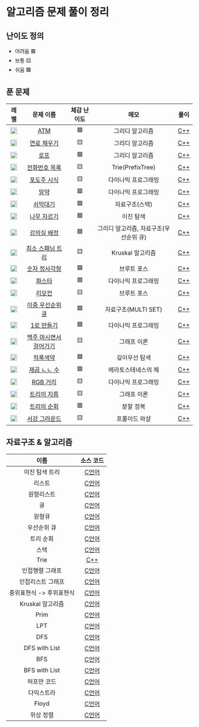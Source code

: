 # 알고리즘 문제 풀이 정리

## 난이도 정의
* 어려움 🟥
* 보통 🟨
* 쉬움 🟩

## 푼 문제

|  레벨  |  문제 이름  |  체감 난이도  |  메모  |  풀이  |
|:----------:|:--------:|:-----:|:------:|:------:|
| <img src="https://static.solved.ac/tier_small/8.svg" height="18px"> | [ATM](https://www.acmicpc.net/problem/11399) | 🟩 | 그리디 알고리즘 | [C++](https://github.com/techbless/algorithm-playground/blob/master/challenges/BOJ11399.md) |
| <img src="https://static.solved.ac/tier_small/13.svg" height="18px"> | [연료 채우기](https://www.acmicpc.net/problem/1826) | 🟨 | 그리디 알고리즘 | [C++](https://github.com/techbless/algorithm-playground/blob/master/challenges/BOJ1826.md) |
| <img src="https://static.solved.ac/tier_small/7.svg" height="18px"> | [로프](https://www.acmicpc.net/problem/2217) | 🟩 | 그리디 알고리즘 | [C++](https://github.com/techbless/algorithm-playground/blob/master/challenges/BOJ2217.md) |
| <img src="https://static.solved.ac/tier_small/12.svg" height="18px"> | [전화번호 목록](https://www.acmicpc.net/problem/5052) | 🟨 | Trie(PrefixTree) | [C++](https://github.com/techbless/algorithm-playground/blob/master/challenges/BOJ5052.md) |
| <img src="https://static.solved.ac/tier_small/10.svg" height="18px"> | [포도주 시식](https://www.acmicpc.net/problem/2156) | 🟨 | 다이나믹 프로그래밍 | [C++](https://github.com/techbless/algorithm-playground/blob/master/challenges/BOJ2156.md) |
| <img src="https://static.solved.ac/tier_small/11.svg" height="18px"> | [알약](https://www.acmicpc.net/problem/4811) | 🟥 | 다이나믹 프로그래밍 | [C++](https://github.com/techbless/algorithm-playground/blob/master/challenges/BOJ4811.md) |
| <img src="https://static.solved.ac/tier_small/8.svg" height="18px"> | [쇠막대기](https://www.acmicpc.net/problem/10799) | 🟩 | 자료구조(스택) | [C++](https://github.com/techbless/algorithm-playground/blob/master/challenges/BOJ10799.md) |
| <img src="https://static.solved.ac/tier_small/8.svg" height="18px"> | [나무 자르기](https://www.acmicpc.net/problem/2805) | 🟩 | 이진 탐색 | [C++](https://github.com/techbless/algorithm-playground/blob/master/challenges/BOJ2805.md) |
| <img src="https://static.solved.ac/tier_small/11.svg" height="18px"> | [강의실 배정](https://www.acmicpc.net/problem/11000) | 🟩 | 그리디 알고리즘, 자료구조(우선순위 큐) | [C++](https://github.com/techbless/algorithm-playground/blob/master/challenges/BOJ11000.md) |
| <img src="https://static.solved.ac/tier_small/12.svg" height="18px"> | [최소 스패닝 트리](https://www.acmicpc.net/problem/1197) | 🟨 | Kruskal 알고리즘 | [C++](https://github.com/techbless/algorithm-playground/blob/master/challenges/BOJ1197.md) |
| <img src="https://static.solved.ac/tier_small/8.svg" height="18px"> | [숫자 정사각형](https://www.acmicpc.net/problem/1051) | 🟩 | 브루트 포스 | [C++](https://github.com/techbless/algorithm-playground/blob/master/challenges/BOJ1051.md) |
| <img src="https://static.solved.ac/tier_small/11.svg" height="18px"> | [파스타](https://www.acmicpc.net/problem/5546) | 🟥 | 다이나믹 프로그래밍 | [C++](https://github.com/techbless/algorithm-playground/blob/master/challenges/BOJ5546.md) |
| <img src="https://static.solved.ac/tier_small/11.svg" height="18px"> | [리모컨](https://www.acmicpc.net/problem/1107) | 🟨 | 브루트 포스 | [C++](https://github.com/techbless/algorithm-playground/blob/master/challenges/BOJ1107.md) |
| <img src="https://static.solved.ac/tier_small/11.svg" height="18px"> | [이중 우선순위 큐](https://www.acmicpc.net/problem/7662) | 🟩 | 자료구조(MULTI SET) | [C++](https://github.com/techbless/algorithm-playground/blob/master/challenges/BOJ7662.md) |
| <img src="https://static.solved.ac/tier_small/8.svg" height="18px"> | [1로 만들기](https://www.acmicpc.net/problem/1463) | 🟩 | 다이나믹 프로그래밍 | [C++](https://github.com/techbless/algorithm-playground/blob/master/challenges/BOJ1463.md) |
| <img src="https://static.solved.ac/tier_small/10.svg" height="18px"> | [맥주 마시면서 걸어가기](https://www.acmicpc.net/problem/9205) | 🟨 | 그래프 이론 | [C++](https://github.com/techbless/algorithm-playground/blob/master/challenges/BOJ9205.md) |
| <img src="https://static.solved.ac/tier_small/11.svg" height="18px"> | [적록색약](https://www.acmicpc.net/problem/10026) | 🟩 | 깊이우선 탐색 | [C++](https://github.com/techbless/algorithm-playground/blob/master/challenges/BOJ10026.md) |
| <img src="https://static.solved.ac/tier_small/15.svg" height="18px"> | [제곱 ㄴㄴ 수](https://www.acmicpc.net/problem/1016) | 🟥 | 에라토스테네스의 체 | [C++](https://github.com/techbless/algorithm-playground/blob/master/challenges/BOJ1016.md) |
| <img src="https://static.solved.ac/tier_small/10.svg" height="18px"> | [RGB 거리](https://www.acmicpc.net/problem/1149) | 🟨 | 다이나믹 프로그래밍 | [C++](https://github.com/techbless/algorithm-playground/blob/master/challenges/BOJ1149.md) |
| <img src="https://static.solved.ac/tier_small/13.svg" height="18px"> | [트리의 지름](https://www.acmicpc.net/problem/1167) | 🟨 | 그래프 이론 | [C++](https://github.com/techbless/algorithm-playground/blob/master/challenges/BOJ1167.md) |
| <img src="https://static.solved.ac/tier_small/13.svg" height="18px"> | [트리의 순회](https://www.acmicpc.net/problem/2263) | 🟥 | 분할 정복 | [C++](https://github.com/techbless/algorithm-playground/blob/master/challenges/BOJ2263.md) |
| <img src="https://static.solved.ac/tier_small/12.svg" height="18px"> | [서강 그라운드](https://www.acmicpc.net/problem/14938) | 🟨 | 프롤이드 와샬 | [C++](https://github.com/techbless/algorithm-playground/blob/master/challenges/BOJ14938.md) |


## 자료구조 & 알고리즘

| 이름 | 소스 코드 |
|:----:|:--------:|
| 이진 탐색 트리 | [C언어](https://github.com/techbless/algorithm-playground/blob/master/DataStructure/BinaryTreeSearch.c) |
| 리스트 | [C언어](https://github.com/techbless/algorithm-playground/blob/master/DataStructure/List.c) |
| 원형리스트 | [C언어](https://github.com/techbless/algorithm-playground/blob/master/DataStructure/CircularList.c) |
| 큐 | [C언어](https://github.com/techbless/algorithm-playground/blob/master/DataStructure/Queue.c) |
| 원형큐 | [C언어](https://github.com/techbless/algorithm-playground/blob/master/DataStructure/CircularQueue.c) |
| 우선순위 큐 | [C언어](https://github.com/techbless/algorithm-playground/blob/master/DataStructure/PriorityQueue.c) |
| 트리 순회 | [C언어](https://github.com/techbless/algorithm-playground/blob/master/DataStructure/TreeTraversal.c) |
| 스택 | [C언어](https://github.com/techbless/algorithm-playground/blob/master/DataStructure/Stack.c) |
| Trie | [C++](https://github.com/techbless/algorithm-playground/blob/master/DataStructure/Trie.cpp) |
| 인접행렬 그래프 | [C언어](https://github.com/techbless/algorithm-playground/blob/master/DataStructure/graphUsingAdjMat.c) |
| 인접리스트 그래프 | [C언어](https://github.com/techbless/algorithm-playground/blob/master/DataStructure/graphUsingList.c) |
| 중위표현식 -> 후위표현식 | [C언어](https://github.com/techbless/algorithm-playground/blob/master/DataStructure/InFix2Postfix.c) |
| Kruskal 알고리즘 | [C언어](https://github.com/techbless/algorithm-playground/blob/master/Algorithm/Kruskal.c) |
| Prim | [C언어](https://github.com/techbless/algorithm-playground/blob/master/Algorithm/Prim.c) |
| LPT | [C언어](https://github.com/techbless/algorithm-playground/blob/master/Algorithm/LPT.c) |
| DFS | [C언어](https://github.com/techbless/algorithm-playground/blob/master/Algorithm/DFS.c) |
| DFS with List | [C언어](https://github.com/techbless/algorithm-playground/blob/master/Algorithm/DFS_LIST.c) |
| BFS | [C언어](https://github.com/techbless/algorithm-playground/blob/master/Algorithm/BFS.c) |
| BFS with List | [C언어](https://github.com/techbless/algorithm-playground/blob/master/Algorithm/BFS_LIST.c) |
| 허프만 코드 | [C언어](https://github.com/techbless/algorithm-playground/blob/master/Algorithm/huffman.c) |
| 다익스트라 | [C언어](https://github.com/techbless/algorithm-playground/blob/master/Algorithm/Dijkstra.c) |
| Floyd | [C언어](https://github.com/techbless/algorithm-playground/blob/master/Algorithm/Floyd.c) |
| 위상 정렬 | [C언어](https://github.com/techbless/algorithm-playground/blob/master/Algorithm/TopologicalSort.c) |
